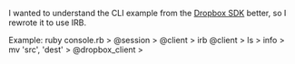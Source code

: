 I wanted to understand the CLI example from the [Dropbox SDK](https://www.dropbox.com/developers/reference/sdk) better, so I rewrote it to use IRB.

Example:
    ruby console.rb
    > @session
    > @client
    > irb @client
    > ls
    > info
    > mv 'src', 'dest'
    > @dropbox_client
    >
